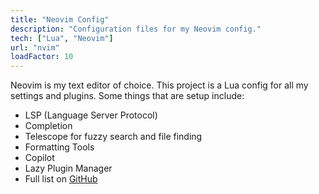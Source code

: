 ```yaml
---
title: "Neovim Config"
description: "Configuration files for my Neovim config."
tech: ["Lua", "Neovim"]
url: "nvim"
loadFactor: 10
---
```


Neovim is my text editor of choice. This project is a Lua
config for all my settings and plugins. Some things that
are setup include:

- LSP (Language Server Protocol)
- Completion
- Telescope for fuzzy search and file finding
- Formatting Tools
- Copilot
- Lazy Plugin Manager
- Full list on [GitHub](http://github.com/member87/nvim)
